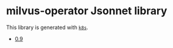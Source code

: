 # milvus-operator Jsonnet library

This library is generated with [`k8s`](https://github.com/jsonnet-libs/k8s).

- [0.9](0.9/README.md)
